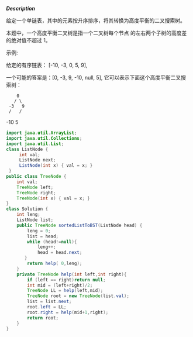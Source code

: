 ***Description***

给定一个单链表，其中的元素按升序排序，将其转换为高度平衡的二叉搜索树。

本题中，一个高度平衡二叉树是指一个二叉树每个节点 的左右两个子树的高度差的绝对值不超过 1。

示例:

给定的有序链表： [-10, -3, 0, 5, 9],

一个可能的答案是：[0, -3, 9, -10, null, 5], 它可以表示下面这个高度平衡二叉搜索树：

        0
       / \
     -3   9
     /   /
   -10  5

```java
import java.util.ArrayList;
import java.util.Collections;
import java.util.List;
class ListNode {
     int val;
     ListNode next;
     ListNode(int x) { val = x; }
 }
public class TreeNode {
    int val;
    TreeNode left;
    TreeNode right;
    TreeNode(int x) { val = x; }
}
class Solution {
    int leng;
    ListNode list;
    public TreeNode sortedListToBST(ListNode head) {
        leng = 0;
        list = head;
        while (head!=null){
            leng++;
            head = head.next;
       }
        return help( 0,leng);
    }
    private TreeNode help(int left,int right){
        if (left == right)return null;
        int mid = (left+right)/2;
        TreeNode LL = help(left,mid);
        TreeNode root = new TreeNode(list.val);
        list = list.next;
        root.left = LL;
        root.right = help(mid+1,right);
        return root;
    }
}